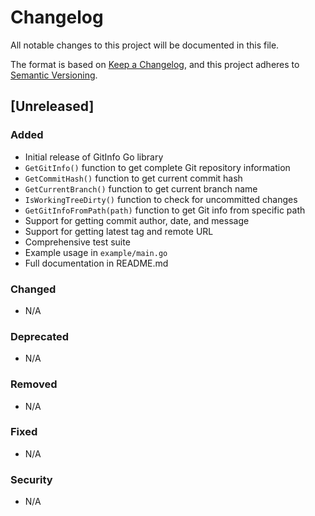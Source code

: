 # Changelog

All notable changes to this project will be documented in this file.

The format is based on [Keep a Changelog](https://keepachangelog.com/en/1.0.0/),
and this project adheres to [Semantic Versioning](https://semver.org/spec/v2.0.0.html).

## [Unreleased]

### Added
- Initial release of GitInfo Go library
- `GetGitInfo()` function to get complete Git repository information
- `GetCommitHash()` function to get current commit hash
- `GetCurrentBranch()` function to get current branch name
- `IsWorkingTreeDirty()` function to check for uncommitted changes
- `GetGitInfoFromPath(path)` function to get Git info from specific path
- Support for getting commit author, date, and message
- Support for getting latest tag and remote URL
- Comprehensive test suite
- Example usage in `example/main.go`
- Full documentation in README.md

### Changed
- N/A

### Deprecated
- N/A

### Removed
- N/A

### Fixed
- N/A

### Security
- N/A
